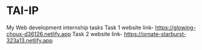 # TAI-IP
My Web development internship tasks
Task 1 website link- https://glowing-choux-d36126.netlify.app
Task 2 website link- https://ornate-starburst-323a13.netlify.app
